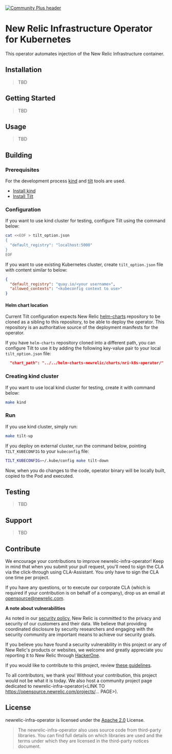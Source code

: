 [![Community Plus header](https://github.com/newrelic/opensource-website/raw/master/src/images/categories/Community_Plus.png)](https://opensource.newrelic.com/oss-category/#community-plus)

# New Relic Infrastructure Operator for Kubernetes

This operator automates injection of the New Relic Infrastructure container.

## Installation

> TBD

## Getting Started

> TBD

## Usage

> TBD

## Building

### Prerequisites

For the development process [kind](https://kind.sigs.k8s.io) and [tilt](https://tilt.dev/) tools are used.

* [Install kind](https://kind.sigs.k8s.io/docs/user/quick-start/#installation)
* [Install Tilt](https://docs.tilt.dev/install.html)

### Configuration

If you want to use kind cluster for testing, configure Tilt using the command below:

```sh
cat <<EOF > tilt_option.json
{
  "default_registry": "localhost:5000"
}
EOF
```

If you want to use existing Kubernetes cluster, create `tilt_option.json` file with content similar to below:

```json
{
  "default_registry": "quay.io/<your username>",
  "allowed_contexts": "<kubeconfig context to use>"
}
```

#### Helm chart location

Current Tilt configuration expects New Relic [helm-charts](https://github.com/newrelic/helm-charts) repository to be
cloned as a sibling to this repository, to be able to deploy the operator. This repository is an authoritative source
of the deployment manifests for the operator.

If you have `helm-charts` repository cloned into a different path, you can configure Tilt to use it by adding the
following key-value pair to your local `tilt_option.json` file:

```json
  "chart_path": "../../helm-charts-newrelic/charts/nri-k8s-operator/"
```

### Creating kind cluster

If you want to use local kind cluster for testing, create it with command below:

```sh
make kind
```

### Run

If you use kind cluster, simply run:

```sh
make tilt-up
```

If you deploy on external cluster, run the command below, pointing `TILT_KUBECONFIG` to your `kubeconfig` file:

```sh
TILT_KUBECONFIG=~/.kube/config make tilt-down
```

Now, when you do changes to the code, operator binary will be locally built, copied to the Pod and executed.

## Testing

> TBD

## Support

> TBD

## Contribute

We encourage your contributions to improve newrelic-infra-operator! Keep in mind that when you submit your pull request, you'll need to sign the CLA via the click-through using CLA-Assistant. You only have to sign the CLA one time per project.

If you have any questions, or to execute our corporate CLA (which is required if your contribution is on behalf of a company), drop us an email at opensource@newrelic.com.

**A note about vulnerabilities**

As noted in our [security policy](../../security/policy), New Relic is committed to the privacy and security of our customers and their data. We believe that providing coordinated disclosure by security researchers and engaging with the security community are important means to achieve our security goals.

If you believe you have found a security vulnerability in this project or any of New Relic's products or websites, we welcome and greatly appreciate you reporting it to New Relic through [HackerOne](https://hackerone.com/newrelic).

If you would like to contribute to this project, review [these guidelines](./CONTRIBUTING.md).

To all contributors, we thank you!  Without your contribution, this project would not be what it is today.  We also host a community project page dedicated to newrelic-infra-operator(<LINK TO https://opensource.newrelic.com/projects/... PAGE>).

## License

newrelic-infra-operator is licensed under the [Apache 2.0](http://apache.org/licenses/LICENSE-2.0.txt) License.

> The newrelic-infra-operator also uses source code from third-party libraries. You can find full details on which libraries are used and the terms under which they are licensed in the third-party notices document.
